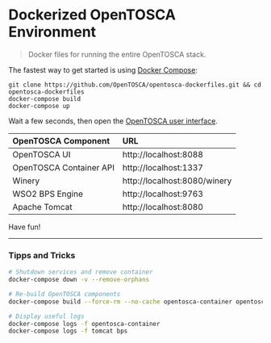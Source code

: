 # Dockerized OpenTOSCA Environment

> Docker files for running the entire OpenTOSCA stack.

The fastest way to get started is using [Docker Compose](https://docs.docker.com/compose/):

    git clone https://github.com/OpenTOSCA/opentosca-dockerfiles.git && cd opentosca-dockerfiles
    docker-compose build
    docker-compose up

Wait a few seconds, then open the [OpenTOSCA user interface](http://localhost:8080/opentosca).

| OpenTOSCA Component | URL |
|:------------------- |:--- |
| OpenTOSCA UI | http://localhost:8088 |
| OpenTOSCA Container API | http://localhost:1337 |
| Winery | http://localhost:8080/winery |
| WSO2 BPS Engine | http://localhost:9763 |
| Apache Tomcat | http://localhost:8080 |

Have fun!

---

### Tipps and Tricks

```bash
# Shutdown services and remove container
docker-compose down -v --remove-orphans

# Re-build OpenTOSCA components
docker-compose build --force-rm --no-cache opentosca-container opentosca-ui winery

# Display useful logs
docker-compose logs -f opentosca-container
docker-compose logs -f tomcat bps
```
